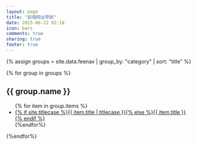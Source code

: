 ```yaml
---
layout: page
title: "前端网址导航"
date: 2015-06-22 02:18
icon: bars
comments: true
sharing: true
footer: true
---
```


{% assign groups = site.data.feenav | group_by: "category" | sort: "title" %}
<div class="items f2enav">
	{% for group in groups %}
	<div class="item clearfix">	
		<h2>{{ group.name }}</h2>	
		<ul>
			{% for item in group.items %}
			<li class="post alignleft">
			<a href="{{ item.link }}" title="{{ item.desc }}" target="_blank" >{% if site.titlecase %}{{ item.title | titlecase }}{% else %}{{ item.title }}{% endif %}</a>
			</li>
			{%endfor%}
		</ul>
	</div>
	{%endfor%}
</div>